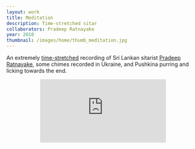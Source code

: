 ```yaml
---
layout: work
title: Meditation
description: Time-stretched sitar
collaborators: Pradeep Ratnayake
year: 2010
thumbnail: /images/home/thumb_meditation.jpg
---
```


An extremely [time-stretched](http://hypermammut.sourceforge.net/paulstretch/) recording of Sri Lankan sitarist [Pradeep Ratnayake](http://www.pradeepratnayake.com/), some chimes recorded in Ukraine, and Pushkina purring and licking towards the end.

<center>
<iframe width="65%" height="166" scrolling="no" frameborder="no" src="http://w.soundcloud.com/player/?url=http%3A%2F%2Fapi.soundcloud.com%2Ftracks%2F6244206&amp;auto_play=false&amp;show_artwork=true&amp;color=23521d"></iframe>
</center>
